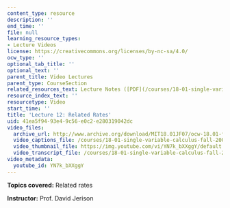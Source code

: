 ```yaml
---
content_type: resource
description: ''
end_time: ''
file: null
learning_resource_types:
- Lecture Videos
license: https://creativecommons.org/licenses/by-nc-sa/4.0/
ocw_type: ''
optional_tab_title: ''
optional_text: ''
parent_title: Video Lectures
parent_type: CourseSection
related_resources_text: Lecture Notes ([PDF](/courses/18-01-single-variable-calculus-fall-2006/resources/lec12))
resource_index_text: ''
resourcetype: Video
start_time: ''
title: 'Lecture 12: Related Rates'
uid: 41ea5f94-93e4-9c56-e0c2-e280319042dc
video_files:
  archive_url: http://www.archive.org/download/MIT18.01JF07/ocw-18.01-f07-lec12_300k.mp4
  video_captions_file: /courses/18-01-single-variable-calculus-fall-2006/b0faaff360f257cf98bf145cae1aa6a4_YN7k_bXXggY.vtt
  video_thumbnail_file: https://img.youtube.com/vi/YN7k_bXXggY/default.jpg
  video_transcript_file: /courses/18-01-single-variable-calculus-fall-2006/7a4f9d35ca822a2d8a87b035afbeba61_YN7k_bXXggY.pdf
video_metadata:
  youtube_id: YN7k_bXXggY
---
```


**Topics covered:** Related rates

**Instructor:** Prof. David Jerison

